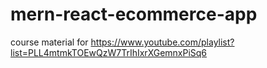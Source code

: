 # mern-react-ecommerce-app

course material for https://www.youtube.com/playlist?list=PLL4mtmkTOEwQzW7TrIhIxrXGemnxPiSq6
